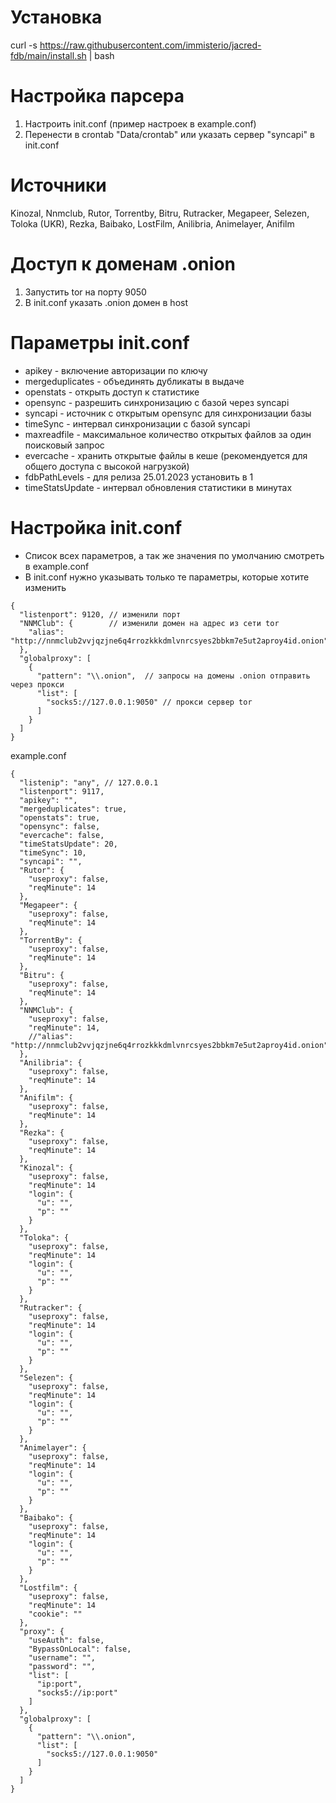 # Установка
curl -s https://raw.githubusercontent.com/immisterio/jacred-fdb/main/install.sh | bash

# Настройка парсера
1. Настроить init.conf (пример настроек в example.conf)
2. Перенести в crontab "Data/crontab" или указать сервер "syncapi" в init.conf 

# Источники 
Kinozal, Nnmclub, Rutor, Torrentby, Bitru, Rutracker, Megapeer, Selezen, Toloka (UKR), Rezka, Baibako, LostFilm, Anilibria, Animelayer, Anifilm

# Доступ к доменам .onion
1. Запустить tor на порту 9050
2. В init.conf указать .onion домен в host

# Параметры init.conf
* apikey - включение авторизации по ключу
* mergeduplicates - объединять дубликаты в выдаче 
* openstats - открыть доступ к статистике 
* opensync - разрешить синхронизацию с базой через syncapi
* syncapi - источник с открытым opensync для синхронизации базы 
* timeSync - интервал синхронизации с базой syncapi 
* maxreadfile - максимальное количество открытых файлов за один поисковый запрос 
* evercache - хранить открытые файлы в кеше (рекомендуется для общего доступа с высокой нагрузкой)
* fdbPathLevels - для релиза 25.01.2023 установить в 1
* timeStatsUpdate - интервал обновления статистики в минутах 


# Настройка init.conf
* Список всех параметров, а так же значения по умолчанию смотреть в example.conf 
* В init.conf нужно указывать только те параметры, которые хотите изменить

```
{
  "listenport": 9120, // изменили порт
  "NNMClub": {        // изменили домен на адрес из сети tor 
    "alias": "http://nnmclub2vvjqzjne6q4rrozkkkdmlvnrcsyes2bbkm7e5ut2aproy4id.onion"
  },
  "globalproxy": [
    {
      "pattern": "\\.onion",  // запросы на домены .onion отправить через прокси
      "list": [
        "socks5://127.0.0.1:9050" // прокси сервер tor
      ]
    }
  ]
}
```
example.conf

```
{
  "listenip": "any", // 127.0.0.1
  "listenport": 9117,
  "apikey": "",
  "mergeduplicates": true,
  "openstats": true,
  "opensync": false,
  "evercache": false,
  "timeStatsUpdate": 20,
  "timeSync": 10,
  "syncapi": "",
  "Rutor": {
    "useproxy": false,
	"reqMinute": 14
  },
  "Megapeer": {
    "useproxy": false,
	"reqMinute": 14
  },
  "TorrentBy": {
    "useproxy": false,
	"reqMinute": 14
  },
  "Bitru": {
    "useproxy": false,
	"reqMinute": 14
  },
  "NNMClub": {
    "useproxy": false,
	"reqMinute": 14,
	//"alias": "http://nnmclub2vvjqzjne6q4rrozkkkdmlvnrcsyes2bbkm7e5ut2aproy4id.onion"
  },
  "Anilibria": {
    "useproxy": false,
	"reqMinute": 14
  },
  "Anifilm": {
    "useproxy": false,
	"reqMinute": 14
  },
  "Rezka": {
    "useproxy": false,
	"reqMinute": 14
  },
  "Kinozal": {
    "useproxy": false,
	"reqMinute": 14
	"login": {
      "u": "",
      "p": ""
    }
  },
  "Toloka": {
    "useproxy": false,
	"reqMinute": 14
    "login": {
      "u": "",
      "p": ""
    }
  },
  "Rutracker": {
    "useproxy": false,
	"reqMinute": 14
    "login": {
      "u": "",
      "p": ""
    }
  },
  "Selezen": {
    "useproxy": false,
	"reqMinute": 14
    "login": {
      "u": "",
      "p": ""
    }
  },
  "Animelayer": {
    "useproxy": false,
	"reqMinute": 14
    "login": {
      "u": "",
      "p": ""
    }
  },
  "Baibako": {
    "useproxy": false,
	"reqMinute": 14
    "login": {
      "u": "",
      "p": ""
    }
  },
  "Lostfilm": {
    "useproxy": false,
	"reqMinute": 14
    "cookie": ""
  },
  "proxy": {
    "useAuth": false,
    "BypassOnLocal": false,
    "username": "",
    "password": "",
    "list": [
      "ip:port",
      "socks5://ip:port"
	]
  },
  "globalproxy": [
	{
      "pattern": "\\.onion",
      "list": [
        "socks5://127.0.0.1:9050"
      ]
    }
  ]
}
```
